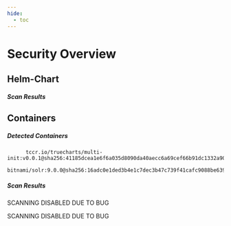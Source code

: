 ```yaml
---
hide:
  - toc
---
```


# Security Overview

<link href="https://truecharts.org/_static/trivy.css" type="text/css" rel="stylesheet" />

## Helm-Chart

##### Scan Results


## Containers

##### Detected Containers

          tccr.io/truecharts/multi-init:v0.0.1@sha256:41185dcea1e6f6a035d8090da40aecc6a69cef66b91dc1332a90c9d22861d367
          bitnami/solr:9.0.0@sha256:16adc0e1ded3b4e1c7dec3b47c739f41cafc9088be639c18bd4aab8e8efc80fa

##### Scan Results

SCANNING DISABLED DUE TO BUG

SCANNING DISABLED DUE TO BUG

